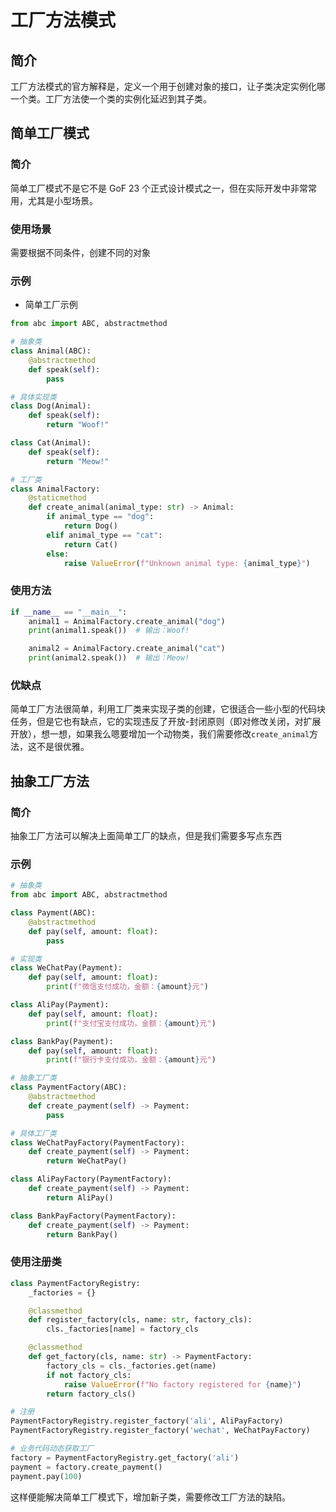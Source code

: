 # 工厂方法模式

## 简介
工厂方法模式的官方解释是，定义一个用于创建对象的接口，让子类决定实例化哪一个类。工厂方法使一个类的实例化延迟到其子类。

## 简单工厂模式

### 简介
简单工厂模式不是它不是 GoF 23 个正式设计模式之一，但在实际开发中非常常用，尤其是小型场景。

### 使用场景
需要根据不同条件，创建不同的对象

### 示例

- 简单工厂示例

```python
from abc import ABC, abstractmethod

# 抽象类
class Animal(ABC):
    @abstractmethod
    def speak(self):
        pass

# 具体实现类
class Dog(Animal):
    def speak(self):
        return "Woof!"

class Cat(Animal):
    def speak(self):
        return "Meow!"

# 工厂类
class AnimalFactory:
    @staticmethod
    def create_animal(animal_type: str) -> Animal:
        if animal_type == "dog":
            return Dog()
        elif animal_type == "cat":
            return Cat()
        else:
            raise ValueError(f"Unknown animal type: {animal_type}")
```

### 使用方法
```python
if __name__ == "__main__":
    animal1 = AnimalFactory.create_animal("dog")
    print(animal1.speak())  # 输出：Woof!

    animal2 = AnimalFactory.create_animal("cat")
    print(animal2.speak())  # 输出：Meow!
```

### 优缺点
简单工厂方法很简单，利用工厂类来实现子类的创建，它很适合一些小型的代码块任务，但是它也有缺点，它的实现违反了开放-封闭原则（即对修改关闭，对扩展开放），想一想，如果我么嗯要增加一个动物类，我们需要修改`create_animal`方法，这不是很优雅。

## 抽象工厂方法

### 简介
抽象工厂方法可以解决上面简单工厂的缺点，但是我们需要多写点东西

### 示例
```python
# 抽象类
from abc import ABC, abstractmethod

class Payment(ABC):
    @abstractmethod
    def pay(self, amount: float):
        pass

# 实现类
class WeChatPay(Payment):
    def pay(self, amount: float):
        print(f"微信支付成功，金额：{amount}元")

class AliPay(Payment):
    def pay(self, amount: float):
        print(f"支付宝支付成功，金额：{amount}元")

class BankPay(Payment):
    def pay(self, amount: float):
        print(f"银行卡支付成功，金额：{amount}元")

# 抽象工厂类
class PaymentFactory(ABC):
    @abstractmethod
    def create_payment(self) -> Payment:
        pass

# 具体工厂类
class WeChatPayFactory(PaymentFactory):
    def create_payment(self) -> Payment:
        return WeChatPay()

class AliPayFactory(PaymentFactory):
    def create_payment(self) -> Payment:
        return AliPay()

class BankPayFactory(PaymentFactory):
    def create_payment(self) -> Payment:
        return BankPay()
```

### 使用注册类
```python
class PaymentFactoryRegistry:
    _factories = {}

    @classmethod
    def register_factory(cls, name: str, factory_cls):
        cls._factories[name] = factory_cls

    @classmethod
    def get_factory(cls, name: str) -> PaymentFactory:
        factory_cls = cls._factories.get(name)
        if not factory_cls:
            raise ValueError(f"No factory registered for {name}")
        return factory_cls()

# 注册
PaymentFactoryRegistry.register_factory('ali', AliPayFactory)
PaymentFactoryRegistry.register_factory('wechat', WeChatPayFactory)

# 业务代码动态获取工厂
factory = PaymentFactoryRegistry.get_factory('ali')
payment = factory.create_payment()
payment.pay(100)
```

这样便能解决简单工厂模式下，增加新子类，需要修改工厂方法的缺陷。
